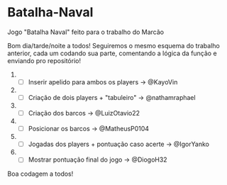 # Batalha-Naval
Jogo "Batalha Naval" feito para o trabalho do Marcão

Bom dia/tarde/noite a todos! Seguiremos o mesmo esquema do trabalho anterior, cada um codando sua parte,
comentando a lógica da função e enviando pro repositório!

1. - [ ] Inserir apelido para ambos os players -> @KayoVin
2. - [ ] Criação de dois players + "tabuleiro" -> @nathamraphael
3. - [ ] Criação dos barcos -> @LuizOtavio22
4. - [ ] Posicionar os barcos -> @MatheusP0104
5. - [ ] Jogadas dos players + pontuação caso acerte -> @IgorYanko
6. - [ ] Mostrar pontuação final do jogo -> @DiogoH32
  
Boa codagem a todos!

